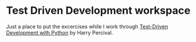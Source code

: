 # Test Driven Development workspace
Just a place to put the excercises while I work through [Test-Driven Development with Python](http://chimera.labs.oreilly.com/books/1234000000754/index.html) by Harry Percival.
